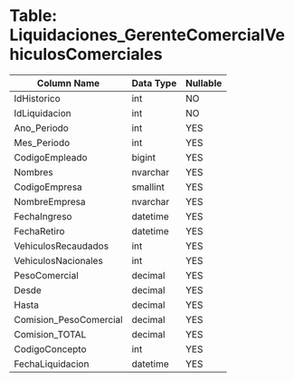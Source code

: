 # Table: Liquidaciones_GerenteComercialVehiculosComerciales

| Column Name | Data Type | Nullable |
|-------------|-----------|----------|
| IdHistorico | int | NO |
| IdLiquidacion | int | NO |
| Ano_Periodo | int | YES |
| Mes_Periodo | int | YES |
| CodigoEmpleado | bigint | YES |
| Nombres | nvarchar | YES |
| CodigoEmpresa | smallint | YES |
| NombreEmpresa | nvarchar | YES |
| FechaIngreso | datetime | YES |
| FechaRetiro | datetime | YES |
| VehiculosRecaudados | int | YES |
| VehiculosNacionales | int | YES |
| PesoComercial | decimal | YES |
| Desde | decimal | YES |
| Hasta | decimal | YES |
| Comision_PesoComercial | decimal | YES |
| Comision_TOTAL | decimal | YES |
| CodigoConcepto | int | YES |
| FechaLiquidacion | datetime | YES |
